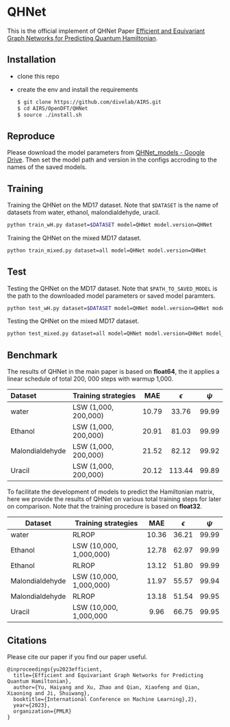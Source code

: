 # QHNet

This is the official implement of QHNet Paper [Efficient and Equivariant Graph Networks for Predicting Quantum Hamiltonian](https://arxiv.org/pdf/2306.04922.pdf).

## Installation

- clone this repo
- create the env and install the requirements
  
  ```bash
  $ git clone https://github.com/divelab/AIRS.git
  $ cd AIRS/OpenDFT/QHNet
  $ source ./install.sh
  ```

## Reproduce

Please download the model parameters from [QHNet_models - Google Drive](https://drive.google.com/drive/folders/1GzJimKOaxU-fiyhgKVWWaJ5juNqbJT3N?usp=sharing).
Then set the model path and version in the configs accroding to the names of the saved models.

## Training

Training the QHNet on the MD17 dataset. Note that `$DATASET` is the name of datasets from water, ethanol, malondialdehyde, uracil.
```bash
python train_wH.py dataset=$DATASET model=QHNet model.version=QHNet
```

Training the QHNet on the mixed MD17 dataset.
```bash
python train_mixed.py dataset=all model=QHNet model.version=QHNet
```

## Test

Testing the QHNet on the MD17 dataset. Note that `$PATH_TO_SAVED_MODEL` is the path to the downloaded model parameters or saved model paramters.
```bash
python test_wH.py dataset=$DATASET model=QHNet model.version=QHNet model_path=$PATH_TO_SAVED_MODEL
```

Testing the QHNet on the mixed MD17 dataset.
```bash
python test_mixed.py dataset=all model=QHNet model.version=QHNet model_path=$PATH_TO_SAVED_MODEL
```

## Benchmark

The results of QHNet in the main paper is based on **float64**, the it applies a linear schedule of total 200, 000 steps with warmup 1,000.

| Dataset         | Training strategies  | MAE   | $\epsilon$ | $\psi$ |
|:--------------- | -------------------- |:-----:|:----------:|:------:|
| water           | LSW (1,000, 200,000) | 10.79 | 33.76      | 99.99  |
| Ethanol         | LSW (1,000, 200,000) | 20.91 | 81.03      | 99.99  |
| Malondialdehyde | LSW (1,000, 200,000) | 21.52 | 82.12      | 99.92  |
| Uracil          | LSW (1,000, 200,000) | 20.12 | 113.44     | 99.89  |



To facilitate the development of models to predict the Hamiltonian matrix, 
here we provide the results of QHNet on various total training steps 
for later on comparison. Note that the training procedure is based on **float32**.

| Dataset         | Training strategies     | MAE   | $\epsilon$ | $\psi$ |
| --------------- | ----------------------- |:-----:|:----------:|:------:|
| water           | RLROP                   | 10.36 | 36.21      | 99.99  |
| Ethanol         | LSW (10,000, 1,000,000) | 12.78 | 62.97      | 99.99  |
| Ethanol         | RLROP                   | 13.12 | 51.80      | 99.99  |
| Malondialdehyde | LSW (10,000, 1,000,000) | 11.97 | 55.57      | 99.94  |
| Malondialdehyde | RLROP                   | 13.18 | 51.54      | 99.95  |
| Uracil          | LSW (10,000, 1,000,000  | 9.96  | 66.75      | 99.95  |





## Citations

Please cite our paper if you find our paper useful.
```
@inproceedings{yu2023efficient,
  title={Efficient and Equivariant Graph Networks for Predicting Quantum Hamiltonian},
  author={Yu, Haiyang and Xu, Zhao and Qian, Xiaofeng and Qian, Xiaoning and Ji, Shuiwang},
  booktitle={International Conference on Machine Learning},2},
  year={2023},
  organization={PMLR}
}
```
